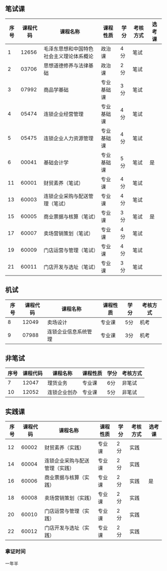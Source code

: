 ## 笔试课
| 序号 | 课程代码 | 课程名称                                 | 课程性质   | 学分 | 考核方式 | 选考课 |
| ---- | -------- | ---------------------------------------- | ---------- | ---- | -------- | ------ |
| 1    | 12656    | 毛泽东思想和中国特色社会主义理论体系概论 | 政治课     | 4分  | 笔试     |        |
| 2    | 03706    | 思想道德修养与法律基础                   | 政治课     | 2分  | 笔试     |        |
| 3    | 07992    | 商品学基础                               | 专业基础课 | 3分  | 笔试     |        |
| 4    | 05474    | 连锁企业经营管理                         | 专业基础课 | 4分  | 笔试     |        |
| 5    | 05475    | 连锁企业人力资源管理                     | 专业基础课 | 4分  | 笔试     |        |
| 6    | 00041    | 基础会计学                               | 专业基础课 | 5分  | 笔试     | 是     |
| 11   | 60001    | 财贸素养（笔试）                         | 专业课     | 4分  | 笔试     |        |
| 13   | 60003    | 连锁企业采购与配送管理（笔试）           | 专业课     | 4分  | 笔试     |        |
| 15   | 60005    | 商业票据与核算（笔试）                   | 专业课     | 3分  | 笔试     | 是     |
| 17   | 60007    | 卖场营销策划（笔试）                     | 专业课     | 4分  | 笔试     |        |
| 19   | 60009    | 门店运营与管理（笔试）                   | 专业课     | 4分  | 笔试     |        |
| 21   | 60011    | 门店开发与选址（笔试）                   | 专业课     | 3分  | 笔试     |        |

## 机试
| 序号 | 课程代码 | 课程名称             | 课程性质 | 学分 | 考核方式 |
| ---- | -------- | -------------------- | -------- | ---- | -------- |
| 8    | 12049    | 卖场设计             | 专业课   | 5分  | 机考     |
| 9    | 07988    | 连锁企业信息系统管理 | 专业课   | 3分  | 机考     |

## 非笔试
| 序号 | 课程代码 | 课程名称                       | 课程性质 | 学分 | 考核方式 |
| ---- | -------- | ------------------------------ | -------- | ---- | -------- |
| 7    | 12047    | 理货业务                       | 专业课   | 6分  | 非笔试   |
| 10   | 12052    | 连锁企业创办                   | 专业课   | 5分  | 非笔试   |

## 实践课
| 序号 | 课程代码 | 课程名称                       | 课程性质 | 学分 | 考核方式 | 选考课 |
| ---- | -------- | ------------------------------ | -------- | ---- | -------- | ------ |
| 12   | 60002    | 财贸素养（实践）               | 专业课   | 2分  | 实践     |        |
| 14   | 60004    | 连锁企业采购与配送管理（实践） | 专业课   | 2分  | 实践     |        |
| 16   | 60006    | 商业票据与核算（实践）         | 专业课   | 2分  | 实践     | 是     |
| 18   | 60008    | 卖场营销策划（实践）           | 专业课   | 2分  | 实践     |        |
| 20   | 60010    | 门店运营与管理（实践）         | 专业课   | 2分  | 实践     |        |
| 22   | 60012    | 门店开发与选址（实践）         | 专业课   | 2分  | 实践     |        |

### 拿证时间
一年半
